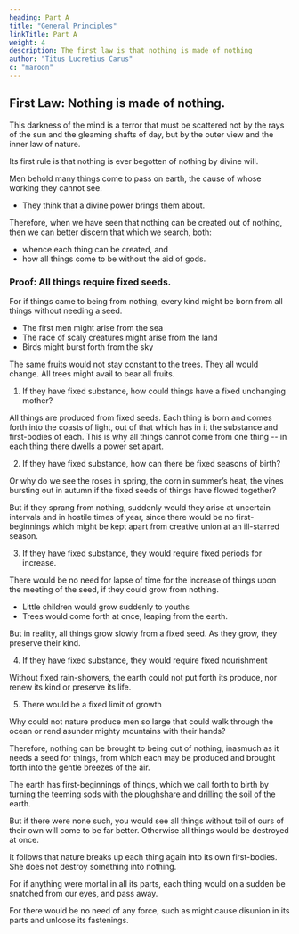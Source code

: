 ```yaml
---
heading: Part A
title: "General Principles"
linkTitle: Part A
weight: 4
description: The first law is that nothing is made of nothing
author: "Titus Lucretius Carus"
c: "maroon"
---
```




<!-- ## A. General Principles -->

## First Law: Nothing is made of nothing.

This darkness of the mind is a terror that must be scattered not by the rays of the sun and the gleaming shafts of day, but by the outer view and the inner law of nature.

Its first rule is that nothing is ever begotten of nothing by divine will. 

<!-- Fear forsooth so constrains all mortal men, because  -->

Men behold many things come to pass on earth, the cause of whose working they cannot see. 
- They think that a divine power brings them about. 

Therefore, when we have seen that nothing can be created out of nothing, then we can better discern that which we search, both:
- whence each thing can be created, and
- how all things come to be without the aid of gods.


### Proof: All things require fixed seeds.

For if things came to being from nothing, every kind might be born from all things without needing a seed. 

- The first men might arise from the sea
- The race of scaly creatures might arise from the land
- Birds might burst forth from the sky

<!-- ; cattle and other herds, and all the tribe of wild beasts, with no fixed law of birth, would haunt tilth and desert.  -->

The same fruits would not stay constant to the trees. They all would change. All trees might avail to bear all fruits.

1. If they have fixed substance, how could things have a fixed unchanging mother? 

All things are produced from fixed seeds. Each thing is born and comes forth into the coasts of light, out of that which has in it the substance and first-bodies of each. This is why all things cannot come from one thing -- in each thing there dwells a power set apart.

2. If they have fixed substance, how can there be fixed seasons of birth? 

Or why do we see the roses in spring, the corn in summer’s heat, the vines bursting out in autumn if the fixed seeds of things have flowed together?

<!-- , then is disclosed each thing that comes to birth, while the season is at hand, and the lively earth in safety brings forth the fragile things into the coasts of light?  -->

But if they sprang from nothing, suddenly would they arise at uncertain intervals and in hostile times of year, since there would be no first-beginnings which might be kept apart from creative union at an ill-starred season.

3. If they have fixed substance, they would require fixed periods for increase.

There would be no need for lapse of time for the increase of things upon the meeting of the seed, if they could grow from nothing. 
- Little children would grow suddenly to youths
- Trees would come forth at once, leaping from the earth. 

But in reality, all things grow slowly from a fixed seed. As they grow, they preserve their kind.
<!-- : so that you can know that each thing grows great, and is fostered out of its own substance. -->

4. If they have fixed substance, they would require fixed nourishment

Without fixed rain-showers, the earth could not put forth its produce, nor renew its kind or preserve its life.

<!-- ; so that rather you may think that many bodies are common to many things, as we see letters are to words, than that without first-beginnings anything can come to being. -->

5. There would be a fixed limit of growth

Why could not nature produce men so large that could walk through the ocean or rend asunder mighty mountains with their hands?

<!-- , or live to overpass many generations of living men, if it be not because fixed substance has been appointed for the begetting of things, from which it is ordained what can arise?  -->

Therefore, nothing can be brought to being out of nothing, inasmuch as it needs a seed for things, from which each may be produced and brought forth into the gentle breezes of the air. 

<!-- Lastly, inasmuch as we see that tilled grounds are better than the untilled,6. and culture makes the soil more fertile. and when worked by hands yield better produce, we must know that there are  -->

The earth has first-beginnings of things, which we call forth to birth by turning the teeming sods with the ploughshare and drilling the soil of the earth. 

But if there were none such, you would see all things without toil of ours of their own will come to be far better. Otherwise all things would be destroyed at once. 

It follows that nature breaks up each thing again into its own first-bodies. She does not destroy something into nothing.

For if anything were mortal in all its parts, each thing would on a sudden be snatched from our eyes, and pass away. 

For there would be no need of any force, such as might cause disunion in its parts and unloose its fastenings.
